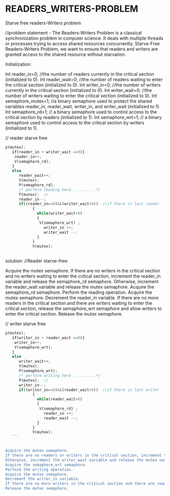# READERS_WRITERS-PROBLEM
Starve free readers-Writers problem

//problem statement - The Readers-Writers Problem is a classical synchronization problem in computer science. It deals with multiple threads or processes trying to access shared resources concurrently. Starve-Free Readers-Writers Problem, we want to ensure that readers and writers are granted access to the shared resource without starvation.



Initialization:


  Int reader_in=0;   //the number of readers currently in the critical section (initialized to 0).
  Int reader_wait=0;    //the number of readers waiting to enter the critical section (initialized to 0). 
  Int writer_in=0;       //the number of writers currently in the critical section (initialized to 0).
  Int writer_wait=0;      //the number of writers waiting to enter the critical section (initialized to 0).
  Int semaphore_mutex=1;   //a binary semaphore used to protect the shared variables reader_in, reader_wait, writer_in, and writer_wait (initialized to 1).
  Int semaphore_rd=1;      // a binary semaphore used to control access to the critical section by readers (initialized to 1).
  Int semaphore_wrt=1;     // a binary semaphore used to control access to the critical section by writers (initialized to 1).

 // reader starve free
  ```js
 p(mutex);
     if(reader_in + writer_wait ==0){
      reader_in++;
      V(semaphore_rd);
     }
     else
        reader_wait++;
        V(mutex);
        P(semaphore_rd);
        /* perform reading here ..........*/
        P(mutex);  //
        reader_in--;
        if((reader_in==0)&&(writer_wait>0))  //if there is last reader
              { 
                while(writer_wait>0)
                { 
                 V(semaphore_wrt) ;
                   writer_in ++;
                   writer_wait --;     
                } 
              } 
              V(mutex);
   
```
 solution:
 //Reader starve-free:

Acquire the mutex semaphore.
If there are no writers in the critical section and no writers waiting to enter the critical section, increment the reader_in variable and release the semaphore_rd semaphore.
Otherwise, increment the reader_wait variable and release the mutex semaphore.
Acquire the semaphore_rd semaphore.
Perform the reading operation.
Acquire the mutex semaphore.
Decrement the reader_in variable.
If there are no more readers in the critical section and there are writers waiting to enter the critical section, release the semaphore_wrt semaphore and allow writers to enter the critical section.
Release the mutex semaphore.
    
    
// writer starve free

  ```js 
 p(mutex);
     if(writer_in + reader_wait ==0){
      writer_in++;
      V(semaphore_wrt);
     }
     else
        writer_wait++;
        V(mutex);
        P(semaphore_wrt);
        /* perform writing here ..........*/
        P(mutex);  //
        writer_in--;
        if((writer_in==0)&&(reader_wait>0))  //if there is last writer
              { 
                while(reader_wait>0)
                { 
                 V(semaphore_rd) ;
                   reader_in ++;
                   reader_wait --;     
                } 
              } 
              V(mutex);
     ```
 

Acquire the mutex semaphore.
If there are no readers or writers in the critical section, increment the writer_in variable and release the semaphore_wrt semaphore.
Otherwise, increment the writer_wait variable and release the mutex semaphore.
Acquire the semaphore_wrt semaphore.
Perform the writing operation.
Acquire the mutex semaphore.
Decrement the writer_in variable.
If there are no more writers in the critical section and there are readers waiting to enter the critical section, release the semaphore_rd semaphore and allow readers to enter the critical section.
Release the mutex semaphore.    
